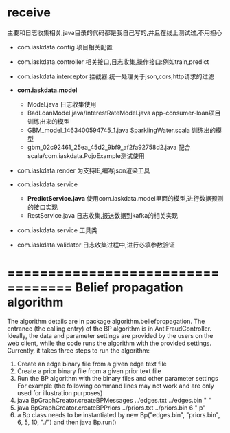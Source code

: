 # receive
主要和日志收集相关,java目录的代码都是我自己写的,并且在线上测试过,不用担心  

* com.iaskdata.config
项目相关配置
* com.iaskdata.controller
相关接口,日志收集,操作接口:例如train,predict
* com.iaskdata.interceptor
拦截器,统一处理关于json,cors,http请求的过滤
* **com.iaskdata.model**
    * Model.java 
        日志收集使用
    * BadLoanModel.java/InterestRateModel.java 
        app-consumer-loan项目训练出来的模型
    * GBM_model_1463400594745_1.java 
        SparklingWater.scala 训练出的模型
    * gbm_02c92461_25ea_45d2_9bf9_af2fa92758d2.java
        配合scala/com.iaskdata.PojoExample测试使用

* com.iaskdata.render
为支持IE,编写json渲染工具
* com.iaskdata.service
    * **PredictService.java**
    使用com.iaskdata.model里面的模型,进行数据预测的接口实现
    * RestService.java
    日志收集,报送数据到kafka的相关实现
* com.iaskdata.service
工具类
* com.iaskdata.validator
日志收集过程中,进行必填参数验证

==================================
Belief propagation algorithm
==================================
The algorithm details are in package algorithm.beliefpropagation.
The entrance (the calling entry) of the BP algorithm is in AntiFraudController.
Ideally, the data and parameter settings are provided by the users on
the web client, while the code runs the algorithm with the provided settings.
Currently, it takes three steps to run the algorithm:
1) Create an edge binary file from a given edge text file
2) Create a prior binary file from a given prior text file
3) Run the BP algorithm with the binary files and other parameter settings
For example (the following command lines may not work and are only used
for illustration purposes)
1) java BpGraphCreator.createBPMessages ../edges.txt ../edges.bin " "
2) java BpGraphCreator.createBPPriors ../priors.txt ../priors.bin 6 " p"
3) a Bp class needs to be instantiated by
   new Bp("edges.bin", "priors.bin", 6, 5, 10, "./")
   and then
   java Bp.run()
